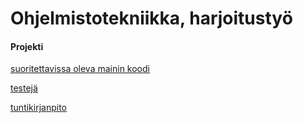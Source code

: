 # Ohjelmistotekniikka, harjoitustyö

#### Projekti
 
[suoritettavissa oleva mainin koodi](https://github.com/fir3porkkana/ot-harjoitustyo/blob/master/Miinaharava/src/main/java/src/Main.java)

[testejä](https://github.com/fir3porkkana/ot-harjoitustyo/blob/master/Miinaharava/src/test/java/LogicTest.java)

[tuntikirjanpito](https://github.com/fir3porkkana/ot-harjoitustyo/blob/master/dokumentaatio/tuntikirjanpito.md)

